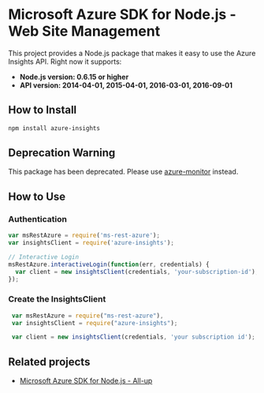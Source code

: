 # Microsoft Azure SDK for Node.js - Web Site Management

This project provides a Node.js package that makes it easy to use the Azure Insights API. Right now it supports:
- **Node.js version: 0.6.15 or higher**
- **API version: 2014-04-01, 2015-04-01, 2016-03-01, 2016-09-01**

## How to Install

```bash
npm install azure-insights
```

## Deprecation Warning
This package has been deprecated. Please use [azure-monitor](https://www.npmjs.com/package/azure-monitor) instead.

## How to Use

### Authentication

 ```javascript
 var msRestAzure = require('ms-rest-azure');
 var insightsClient = require('azure-insights');
 
 // Interactive Login
 msRestAzure.interactiveLogin(function(err, credentials) {
   var client = new insightsClient(credentials, 'your-subscription-id');
 });
 ```

### Create the InsightsClient

```javascript
 var msRestAzure = require("ms-rest-azure"),
 var insightsClient = require("azure-insights");

 var client = new insightsClient(credentials, 'your subscription id');
```

## Related projects

- [Microsoft Azure SDK for Node.js - All-up](https://github.com/WindowsAzure/azure-sdk-for-node)
